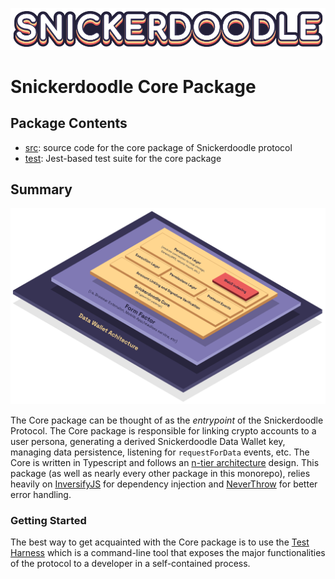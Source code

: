 ![Core](https://github.com/SnickerdoodleLabs/Snickerdoodle-Theme-Light/blob/main/snickerdoodle_horizontal_notab.png?raw=true)

# Snickerdoodle Core Package

## Package Contents

- [src](/packages/core/src/): source code for the core package of Snickerdoodle protocol 
- [test](/packages/core/test/): Jest-based test suite for the core package

## Summary

![Data Wallet Logic Layers](/documentation/images/datawallet-architecture.png)

The Core package can be thought of as the *entrypoint* of the Snickerdoodle Protocol. The Core package is responsible for 
linking crypto accounts to a user persona, generating a derived Snickerdoodle Data Wallet key, managing data persistence, 
listening for `requestForData` events, etc. The Core is written in Typescript and follows an [n-tier architecture](https://en.wikipedia.org/wiki/Multitier_architecture) design.
This package (as well as nearly every other package in this monorepo), relies heavily on [InversifyJS](https://inversify.io/) for dependency injection and 
[NeverThrow](https://github.com/supermacro/neverthrow) for better error handling. 

### Getting Started

The best way to get acquainted with the Core package is to use the [Test Harness](/packages/test-harness/README.md) which is a command-line tool that exposes the major
functionalities of the protocol to a developer in a self-contained process.